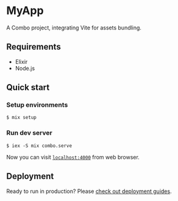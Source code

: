 # MyApp

A Combo project, integrating Vite for assets bundling.

## Requirements

- Elixir
- Node.js

## Quick start

### Setup environments

```
$ mix setup
```

### Run dev server

```
$ iex -S mix combo.serve
```

Now you can visit [`localhost:4000`](http://localhost:4000) from web browser.

## Deployment

Ready to run in production? Please [check out deployment guides](https://hexdocs.pm/combo/deployment.html).
